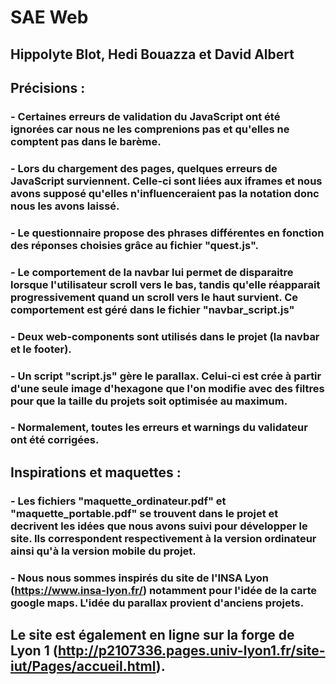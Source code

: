 # SAE Web

## Hippolyte Blot, Hedi Bouazza et David Albert
## 
## Précisions :
### - Certaines erreurs de validation du JavaScript ont été ignorées car nous ne les comprenions pas et qu'elles ne comptent pas dans le barème.
### - Lors du chargement des pages, quelques erreurs de JavaScript surviennent. Celle-ci sont liées aux iframes et nous avons supposé qu'elles n'influenceraient pas la notation donc nous les avons laissé.
### - Le questionnaire propose des phrases différentes en fonction des réponses choisies grâce au fichier "quest.js".
### - Le comportement de la navbar lui permet de disparaitre lorsque l'utilisateur scroll vers le bas, tandis qu'elle réapparait progressivement quand un scroll vers le haut survient. Ce comportement est géré dans le fichier "navbar_script.js" 
### - Deux web-components sont utilisés dans le projet (la navbar et le footer).
### - Un script "script.js" gère le parallax. Celui-ci est crée à partir d'une seule image d'hexagone que l'on modifie avec des filtres pour que la taille du projets soit optimisée au maximum.
### - Normalement, toutes les erreurs et warnings du validateur ont été corrigées.
## Inspirations et maquettes :
### - Les fichiers "maquette_ordinateur.pdf" et "maquette_portable.pdf" se trouvent dans le projet et decrivent les idées que nous avons suivi pour développer le site. Ils correspondent respectivement à la version ordinateur ainsi qu'à la version mobile du projet.
### - Nous nous sommes inspirés du site de l'INSA Lyon (https://www.insa-lyon.fr/) notamment pour l'idée de la carte google maps. L'idée du parallax provient d'anciens projets.
## Le site est également en ligne sur la forge de Lyon 1 (http://p2107336.pages.univ-lyon1.fr/site-iut/Pages/accueil.html).
